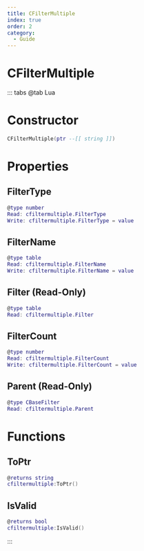 ```yaml
---
title: CFilterMultiple
index: true
order: 2
category:
  - Guide
---
```


# CFilterMultiple

::: tabs
@tab Lua
# Constructor
```lua
CFilterMultiple(ptr --[[ string ]])
```
# Properties
## FilterType 
```lua
@type number
Read: cfiltermultiple.FilterType
Write: cfiltermultiple.FilterType = value
```
## FilterName 
```lua
@type table
Read: cfiltermultiple.FilterName
Write: cfiltermultiple.FilterName = value
```
## Filter (Read-Only)
```lua
@type table
Read: cfiltermultiple.Filter
```
## FilterCount 
```lua
@type number
Read: cfiltermultiple.FilterCount
Write: cfiltermultiple.FilterCount = value
```
## Parent (Read-Only)
```lua
@type CBaseFilter
Read: cfiltermultiple.Parent
```
# Functions
## ToPtr
```lua
@returns string
cfiltermultiple:ToPtr()
```
## IsValid
```lua
@returns bool
cfiltermultiple:IsValid()
```

:::